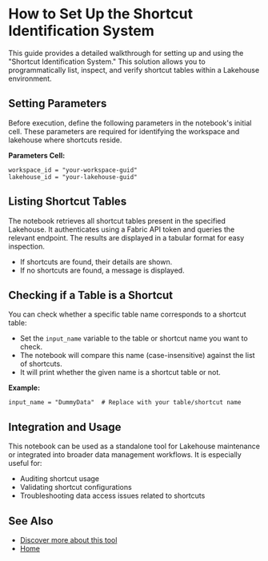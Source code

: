 How to Set Up the Shortcut Identification System
================================================

This guide provides a detailed walkthrough for setting up and using the "Shortcut Identification System." This solution allows you to programmatically list, inspect, and verify shortcut tables within a Lakehouse environment.

Setting Parameters
------------------

Before execution, define the following parameters in the notebook's initial cell. These parameters are required for identifying the workspace and lakehouse where shortcuts reside.

**Parameters Cell:**


```
workspace_id = "your-workspace-guid"
lakehouse_id = "your-lakehouse-guid"
```

Listing Shortcut Tables
-----------------------

The notebook retrieves all shortcut tables present in the specified Lakehouse. It authenticates using a Fabric API token and queries the relevant endpoint. The results are displayed in a tabular format for easy inspection.
*   If shortcuts are found, their details are shown.
*   If no shortcuts are found, a message is displayed.

Checking if a Table is a Shortcut
---------------------------------

You can check whether a specific table name corresponds to a shortcut table:
*   Set the `input_name` variable to the table or shortcut name you want to check.
*   The notebook will compare this name (case-insensitive) against the list of shortcuts.
*   It will print whether the given name is a shortcut table or not.

**Example:**

`input_name = "DummyData"  # Replace with your table/shortcut name`

Integration and Usage
---------------------

This notebook can be used as a standalone tool for Lakehouse maintenance or integrated into broader data management workflows. It is especially useful for:
*   Auditing shortcut usage
*   Validating shortcut configurations
*   Troubleshooting data access issues related to shortcuts

## **See Also**

- [Discover more about this tool](https://github.com/Onyx-Data/FabOps-Toolkit/blob/main/docs/Onyx-Tools/shortcut-identification)
- [Home](https://github.com/Onyx-Data/FabOps-Toolkit/blob/main/README.md)

